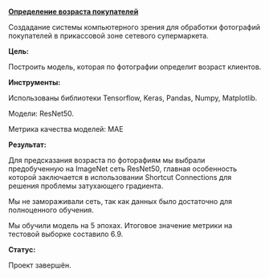 [**Определение возраста покупателей**](https://github.com/AnnaTrampa/Portfolio/blob/main/Yandex%20Practicum%20DS%20Projects/Determining_Customers_Age_CV/Determining_Customers_Age_CV.ipynb)

Создадание системы компьютерного зрения для обработки фотографий покупателей в прикассовой зоне сетевого супермаркета.

**Цель:**

Построить модель, которая по фотографии определит возраст клиентов.

**Инструменты:**

Использованы библиотеки Tensorflow, Keras, Pandas, Numpy, Matplotlib.

Модели: ResNet50.

Метрика качества моделей: MAE

**Результат:**

Для предсказания возраста по фоторафиям мы выбрали предобученную на ImageNet сеть ResNet50, главная особенность которой заключается в использовании Shortcut Connections для решения проблемы затухающего градиента.

Мы не замораживали сеть, так как данных было достаточно для полноценного обучения.

Мы обучили модель на 5 эпохах. Итоговое значение метрики на тестовой выборке составило 6.9.

**Статус:**

Проект завершён.


```python

```
